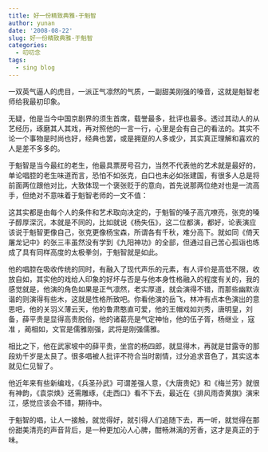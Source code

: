 ```yaml
---
title: 好一份精致典雅-于魁智
author: yunan
date: '2008-08-22'
slug: 好一份精致典雅-于魁智
categories:
  - 叨叨念
tags:
  - sing blog
---
```


一双英气逼人的虎目，一派正气凛然的气质，一副甜美刚强的嗓音，这就是魁智老师给我最初印象。

无疑，他是当今中国京剧界的须生首席，载誉最多，批评也最多。透过其动人的从艺经历，琢磨其人其戏，再对照他的一言一行，心里是会有自己的看法的。其实不论一个事物是时尚也好，经典也罢，或是拥趸的人多或少，其实真正理解和喜欢的人是差不多多的。

于魁智是当今最红的老生，他最具票房号召力，当然不代表他的艺术就是最好的，单论唱腔的老生味道而言，恐怕不如张克，白口也未必如张建国，有很多人总是将前面两位跟他对比，大致体现一个褒张贬于的意向，首先说那两位绝对也是一流高手，但绝对不意味着于魁智老师的一文不值：

这其实都是由每个人的条件和艺术取向决定的，于魁智的嗓子高亢嘹亮，张克的嗓子醇厚深沉，本就是不同的，比如就说《杨失伍》，这二位都演，都好，论表演应该说于魁智更像自己，张克更像杨宝森，所谓各有千秋，难分高下。就如同《倚天屠龙记中》的张三丰虽然没有学到《九阳神功》的全部，但通过自己苦心孤诣也练成了具有同样高度的太极拳剑，于魁智就是如此。

他的唱腔在吸收传统的同时，有融入了现代声乐的元素，有人评价是高低不限，收放自如，其实他的戏给人印象的好坏与否是与他本身性格融入的程度有关的，我的感觉就是，他演的角色如果是正气凛然，老实厚道，就会演得不错，而那些幽默诙谐的则演得有些木，这就是性格所致吧。你看他演的岳飞，林冲有点本色演出的意思吧，他的关羽义薄云天，他的鲁肃憨直可爱，他的王帽戏如刘秀，唐明皇，刘备，薛平贵是显得高贵脱俗，他的诸葛亮是气定神怡，他的伍子胥，杨继业 ，寇准 ，蔺相如，文官是儒雅刚强，武将是刚强儒雅。

相比之下，他在武家坡中的薛平贵，坐宫的杨四郎，就显得木，再就是甘露寺的那段劝千岁是太艮了。很多唱被人批评不符合当时剧情，过分追求音色了，其实这本就见仁见智了。

他近年来有些新编戏，《兵圣孙武》可谓差强人意，《大唐贵妃》和《梅兰芳》就很有神韵，《袁崇焕》还需雕琢，《走西口》看不下去，最近在《排风雨杏黄旗》演宋江，感觉应该会不错，期待中。

于魁智的唱，让人一接触，就觉得好，就引得人们追随下去，再一听，就觉得在那份甜美清亮的声音背后，是一种更加沁人心脾，酣畅淋漓的芳香，这才是真正的于味。